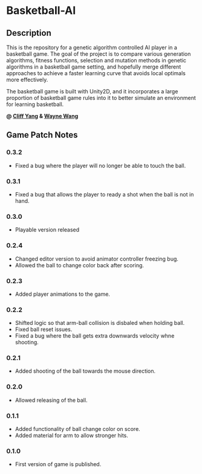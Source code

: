 # Basketball-AI

## Description
This is the repository for a genetic algorithm controlled AI player in a basketball game. The goal of the project is to compare various generation algorithms, fitness functions, selection and mutation methods in genetic algorithms in a basketball game setting, and hopefully merge different approaches to achieve a faster learning curve that avoids local optimals more effectively. 

The basketball game is built with Unity2D, and it incorporates a large proportion of basketball game rules into it to better simulate an environment for learning basketball.

**@ [Cliff Yang](https://www.linkedin.com/in/yichen-yang-7583b9206/) & [Wayne Wang](https://waynewang.me/)**

## Game Patch Notes
### 0.3.2
- Fixed a bug where the player will no longer be able to touch the ball.

### 0.3.1
- Fixed a bug that allows the player to ready a shot when the ball is not in hand.

### 0.3.0
- Playable version released

### 0.2.4
- Changed editor version to avoid animator controller freezing bug.
- Allowed the ball to change color back after scoring.

### 0.2.3
- Added player animations to the game.

### 0.2.2
- Shifted logic so that arm-ball collision is disbaled when holding ball. 
- Fixed ball reset issues. 
- Fixed a bug where the ball gets extra downwards velocity whne shooting. 

### 0.2.1
- Added shooting of the ball towards the mouse direction.

### 0.2.0
- Allowed releasing of the ball. 

### 0.1.1
- Added functionality of ball change color on score.
- Added material for arm to allow stronger hits.

### 0.1.0
- First version of game is published.
